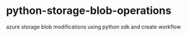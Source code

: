 # python-storage-blob-operations
azure storage blob modifications using python sdk and create workflow

